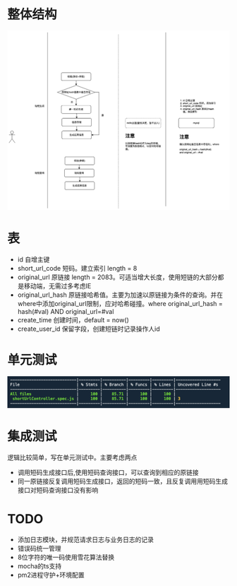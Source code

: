 # 整体结构
![image](./design.jpg)
# 表
- id 自增主键
- short_url_code 短码。建立索引 length = 8
- original_url 原链接 length = 2083。可适当增大长度，使用短链的大部分都是移动端，无需过多考虑IE
- original_url_hash 原链接哈希值。主要为加速以原链接为条件的查询。并在where中添加original_url限制，应对哈希碰撞。where original_url_hash = hash(#val) AND original_url=#val
- create_time 创建时间，default = now()
- create_user_id 保留字段，创建短链时记录操作人id

# 单元测试
![image](./test_result.png)

# 集成测试
逻辑比较简单，写在单元测试中。主要考虑两点
- 调用短码生成接口后,使用短码查询接口，可以查询到相应的原链接
- 同一原链接反复调用短码生成接口，返回的短码一致，且反复调用用短码生成接口对短码查询接口没有影响

# TODO
- 添加日志模块，并规范请求日志与业务日志的记录
- 错误码统一管理
- 8位字符的唯一码使用雪花算法替换
- mocha的ts支持
- pm2进程守护+环境配置